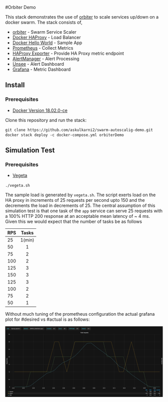 #Orbiter Demo

This stack demonstrates the use of [orbiter](https://github.com/gianarb/orbiter) to scale services up/down on a docker swarm. The stack consists of,
* [orbiter](https://github.com/gianarb/orbiter) - Swarm Service Scaler
* [Docker HAProxy](https://hub.docker.com/r/dockercloud/haproxy) - Load Balancer
* [Docker Hello World](https://hub.docker.com/r/dockercloud/hello-world) - Sample App
* [Prometheus](https://prometheus.io) - Collect Metrics
* [HAProxy Exporter](https://github.com/prometheus/haproxy_exporter) - Provide HA Proxy metric endpoint
* [AlertManager](https://prometheus.io/docs/alerting/overview) - Alert Processing
* [Unsee](https://github.com/cloudflare/unsee) - Alert Dashboard
* [Grafana](https://grafana.com) - Metric Dashboard

## Install
### Prerequisites
* [Docker Version 18.02.0-ce](https://docs.docker.com/install/)

Clone this repository and run the stack:
```
git clone https://github.com/askulkarni2/swarm-autoscalig-demo.git
docker stack deploy -c docker-compose.yml orbiterDemo
```

## Simulation Test
### Prerequisites
* [Vegeta](https://github.com/tsenart/vegeta)

`./vegeta.sh`

The sample load is generated by `vegeta.sh`. The script exerts load on the HA proxy in increments of 25 requests per second upto 150 and the decrements the load in decrements of 25. The central assumption of this simulation test is that one task of the `app` service can serve 25 requests with a 100% HTTP 200 response at an acceptable mean latency of ~ 4 ms. Given this we would expect that the number of tasks be as follows

| RPS | Tasks  |
| ----|:------:|
| 25  | 1(min) |
| 50  | 1      |
| 75  | 2      |
| 100 | 2      |
| 125 | 3      |
| 150 | 3      |
| 125 | 3      |
| 100 | 2      |
| 75  | 2      |
| 50  | 1      |


Without much tuning of the prometheus configuration the actual grafana plot for #desired vs #actual is as follows:

![Grafana](https://raw.githubusercontent.com/askulkarni2/swarm-autoscaling-demo/master/images/grafana.png)

